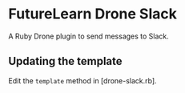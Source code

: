 # FutureLearn Drone Slack

A Ruby Drone plugin to send messages to Slack.

## Updating the template

Edit the `template` method in [drone-slack.rb].
